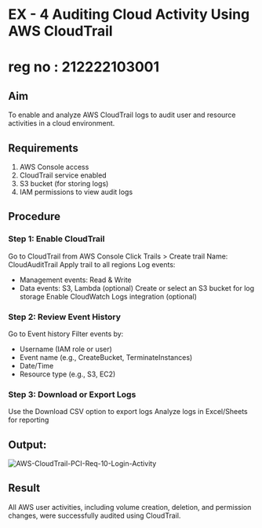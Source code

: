 # EX - 4 Auditing Cloud Activity Using AWS CloudTrail
# reg no : 212222103001

## Aim

To enable and analyze AWS CloudTrail logs to audit user and resource activities in a cloud environment.

## Requirements
1. AWS Console access
2. CloudTrail service enabled
3. S3 bucket (for storing logs)
4. IAM permissions to view audit logs

## Procedure

### Step 1: Enable CloudTrail
Go to CloudTrail from AWS Console
Click Trails > Create trail
Name: CloudAuditTrail
Apply trail to all regions
Log events:
 - Management events: Read & Write
 - Data events: S3, Lambda (optional)
Create or select an S3 bucket for log storage
Enable CloudWatch Logs integration (optional)

### Step 2: Review Event History
Go to Event history
Filter events by:
- Username (IAM role or user)
- Event name (e.g., CreateBucket, TerminateInstances)
- Date/Time
- Resource type (e.g., S3, EC2)

### Step 3: Download or Export Logs

Use the Download CSV option to export logs
Analyze logs in Excel/Sheets for reporting

## Output:

![AWS-CloudTrail-PCI-Req-10-Login-Activity](https://github.com/user-attachments/assets/8953eee6-bb40-43d0-81c6-88da6444b349)

## Result

All AWS user activities, including volume creation, deletion, and permission changes, were successfully audited using CloudTrail.
